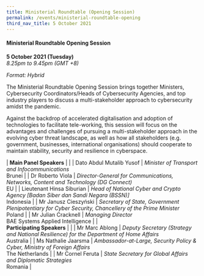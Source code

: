 ```yaml
---
title: Ministerial Roundtable (Opening Session)
permalink: /events/ministerial-roundtable-opening
third_nav_title: 5 October 2021
---
```

#### **Ministerial Roundtable Opening Session**

**5 October 2021 (Tuesday)**  
*8.25pm to 9.45pm (GMT +8)*

*Format: Hybrid*

The Ministerial Roundtable Opening Session brings together Ministers, Cybersecurity Coordinators/Heads of Cybersecurity Agencies, and top industry players to discuss a multi-stakeholder approach to cybersecurity amidst the pandemic.

Against the backdrop of accelerated digitalisation and adoption of technologies to facilitate tele-working, this session will focus on the advantages and challenges of pursuing a multi-stakeholder approach in the evolving cyber threat landscape, as well as how all stakeholders (e.g. government, businesses, international organisations) should cooperate to maintain stability, security and resilience in cyberspace.

| **Main Panel Speakers**       |                                                                                                      |
| Dato Abdul Mutalib Yusof  | *Minister of Transport and Infocommunications*<br>Brunei                                                         |
| Dr Roberto Viola          | *Director-General for Communications, Networks, Content and Technology (DG Connect)*<br>EU                   |
| Lieutenant Hinsa Siburian | *Head of National Cyber and Crypto Agency [Badan Siber dan Sandi Negara (BSSN)]*<br>Indonesia                       |
| Mr Janusz Cieszyński      | *Secretary of State, Government Plenipotentiary for Cyber Security, Chancellery of the Prime Minister*<br>Poland |
| Mr Julian Cracknell       | *Managing Director*<br>BAE Systems Applied Intelligence                                                                                    |
| <br> **Participating Speakers**    |                                                                                                      |
| Mr Marc Ablong            | *Deputy Secretary (Strategy and National Resilience) for the Department of Home Affairs*<br>Australia               |
| Ms Nathalie Jaarsma       | *Ambassador-at-Large, Security Policy & Cyber, Ministry of Foreign Affairs*<br>The Netherlands                            |
| Mr Cornel Feruta          | *State Secretary for Global Affairs and Diplomatic Strategies*<br>Romania                                         |